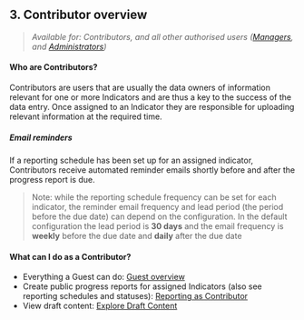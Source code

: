 ## 3. Contributor overview

> _Available for: Contributors, and all other authorised users ([Managers](/managers/manager.md), and [Administrators](/admins/admin.md))_

#### Who are Contributors?

Contributors are users that are usually the data owners of information relevant for one or more Indicators and are thus a key to the success of the data entry. Once assigned to an Indicator they are responsible for uploading relevant information at the required time.

##### Email reminders

If a reporting schedule has been set up for an assigned indicator, Contributors receive automated reminder emails shortly before and after the progress report is due.

> Note: while the reporting schedule frequency can be set for each indicator, the reminder email frequency and lead period (the period before the due date) can depend on the configuration. In the default configuration the lead period is **30 days** and the email frequency is **weekly** before the due date and **daily** after the due date

#### What can I do as a Contributor?

* Everything a Guest can do: [Guest overview](/guests/guest.md)
* Create public progress reports for assigned Indicators (also see reporting schedules and statuses): [Reporting as Contributor](/contributors/reporting.md)
* View draft content: [Explore Draft Content](/contributors/draft.md)
